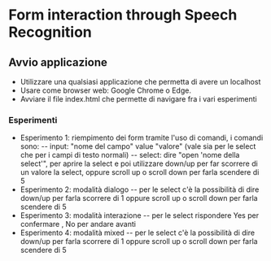 # Form interaction through Speech Recognition

## Avvio applicazione

- Utilizzare una qualsiasi applicazione che permetta di avere un localhost
- Usare come browser web: Google Chrome o Edge.
- Avviare il file index.html che permette di navigare fra i vari esperimenti


### Esperimenti
- Esperimento 1: riempimento dei form tramite l'uso di comandi, i comandi sono:
 -- input: "nome del campo" value "valore" (vale sia per le select che per i campi di testo normali)
 -- select: dire "open 'nome della select'", per aprire la select e poi utilizzare down/up per far scorrere di un valore la select, oppure scroll up o scroll down per farla scendere di 5
- Esperimento 2: modalità dialogo
   -- per le select c'è la possibilità di dire down/up per farla scorrere di 1 oppure scroll up o scroll down per farla scendere di 5
- Esperimento 3: modalità interazione
 -- per le select rispondere Yes per confermare , No per andare avanti
- Esperimento 4: modalità mixed
-- per le select c'è la possibilità di dire down/up per farla scorrere di 1 oppure scroll up o scroll down per farla scendere di 5